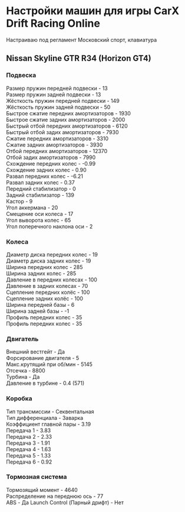 # Настройки машин для игры CarX Drift Racing Online

Настраиваю под регламент Московский спорт, клавиатура

## Nissan Skyline GTR R34 (Horizon GT4)

### Подвеска

Размер пружин передней подвески - 13  
Размер пружин задней подвески - 13  
Жёсткость пружин передней подвески - 149  
Жёсткость пружин задней подвески - 50  
Быстрое сжатие передних амортизаторов - 1930  
Быстрое сжатие задних амортизаторов - 2000  
Быстрый отбой передних амортизаторов - 6120  
Быстрый отбой задих амортизаторов - 7930  
Сжатие передних амортизаторов - 3310  
Сжатие задних амортизаторов - 3930  
Отбой передних амортизаторов - 12370  
Отбой задих амортизаторов - 7990  
Схождение передних колес - -0.99  
Схождение задних колес - 0.90  
Развал передних колес - -6.21  
Развал задних колес - 0.37  
Передний стабилизатор - 0  
Задний стабилизатор - 139  
Кастор - 9  
Угол аккермана - 20  
Смещение оси колеса - 17  
Угол выворота колес - 65  
Угол поперечного наклона оси - 2  

### Колеса

Диаметр диска передних колес - 19  
Диаметр диска задних колес - 19  
Ширина передних колес - 285  
Ширина задних колес - 285  
Давление в передних колесах - 100  
Давление в задних колесах - 70  
Сцепление передних колёс - 100  
Сцепление задних колёс - 100  
Ширина передней базы - 6  
Ширина задней базы - -1  
Профиль передних колес - 35  
Профиль передних колес - 35  

### Двигатель

Внешний вестгейт - Да  
Форсирование двигателя - 5  
Макс.крутящий при об/мин - 5145  
Отсечка - 8800  
Турбина - Да  
Давление в турбине - 0.4 (571)

### Коробка

Тип трансмиссии - Секвентальная  
Тип дифференциала - Заварка  
Коэффициент главной пары - 3.19  
Передача 1 - 3.83  
Передача 2 - 2.33  
Передача 3 - 1.91  
Передача 4 - 1.63  
Передача 5 - 1.33  
Передача 6 - 0.92  

### Тормозная система

Тормозящий момент - 4640  
Распределение на переднюю ось - 77  
ABS - Да
Launch Control (Парный дрифт) - Нет
